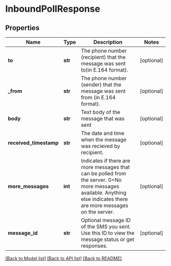 # InboundPollResponse

## Properties
Name | Type | Description | Notes
------------ | ------------- | ------------- | -------------
**to** | **str** | The phone number (recipient) that the message was sent to(in E.164 format). | [optional] 
**_from** | **str** | The phone number (sender) that the message was sent from (in E.164 format). | [optional] 
**body** | **str** | Text body of the message that was sent | [optional] 
**received_timestamp** | **str** | The date and time when the message was recieved by recipient. | [optional] 
**more_messages** | **int** | Indicates if there are more messages that can be polled from the server. 0&#x3D;No more messages available. Anything else indicates there are more messages on the server. | [optional] 
**message_id** | **str** | Optional message ID of the SMS you sent. Use this ID to view the message status or get responses. | [optional] 

[[Back to Model list]](../README.md#documentation-for-models) [[Back to API list]](../README.md#documentation-for-api-endpoints) [[Back to README]](../README.md)


